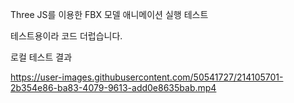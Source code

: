 Three JS를 이용한 FBX 모델 애니메이션 실행 테스트

테스트용이라 코드 더럽습니다.

로컬 테스트 결과

https://user-images.githubusercontent.com/50541727/214105701-2b354e86-ba83-4079-9613-add0e8635bab.mp4
